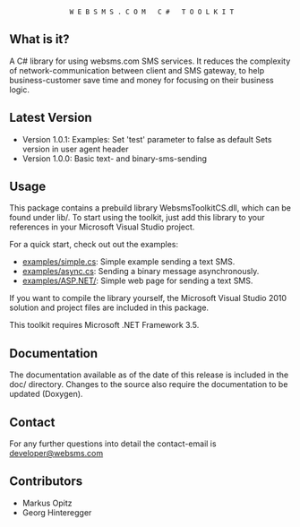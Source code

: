 

                   W E B S M S . C O M   C #   T O O L K I T


What is it?
-----------

  A C# library for using websms.com SMS services. It reduces the complexity of
  network-communication between client and SMS gateway, to help
  business-customer save time and money for focusing on their business logic.

Latest Version
------------------

  * Version 1.0.1: Examples: Set 'test' parameter to false as default
                   Sets version in user agent header
  * Version 1.0.0: Basic text- and binary-sms-sending

Usage
-----

  This package contains a prebuild library WebsmsToolkitCS.dll, which can be
  found under lib/. To start using the toolkit, just add this library to your
  references in your Microsoft Visual Studio project.

  For a quick start, check out out the examples:

  * [examples/simple.cs](examples/simple.cs): Simple example sending a text SMS.
  * [examples/async.cs](examples/async.cs):  Sending a binary message asynchronously.
  * [examples/ASP.NET/](examples/ASP.NET/):  Simple web page for sending a text SMS.

  If you want to compile the library yourself, the Microsoft Visual Studio 2010
  solution and project files are included in this package.

  This toolkit requires Microsoft .NET Framework 3.5.

Documentation
-------------

  The documentation available as of the date of this release is included in the
  doc/ directory.
  Changes to the source also require the documentation to be updated (Doxygen).

Contact
-------
  For any further questions into detail the contact-email is developer@websms.com

Contributors
------------
  * Markus Opitz
  * Georg Hinteregger

